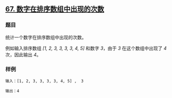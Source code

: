 ## [67. 数字在排序数组中出现的次数](https://www.acwing.com/problem/content/63/)

### 题目

统计一个数字在排序数组中出现的次数。

例如输入排序数组 *[1, 2, 3, 3, 3, 3, 4, 5]* 和数字 *3*，由于 *3* 在这个数组中出现了 *4* 次，因此输出 *4*。

### 样例

```
输入：[1, 2, 3, 3, 3, 3, 4, 5] ,  3

输出：4
```
